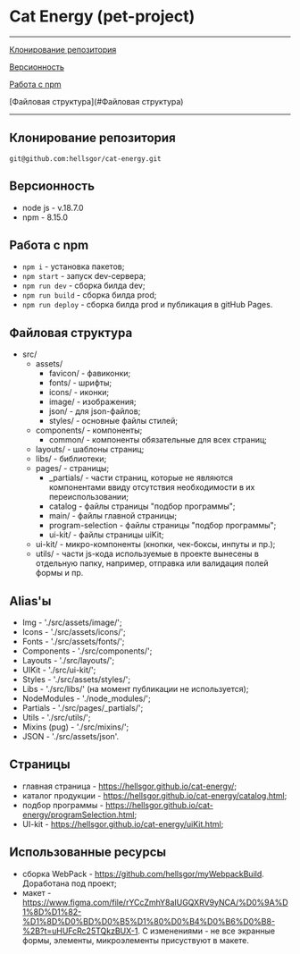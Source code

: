 # Cat Energy (pet-project)

---

[Клонирование репозитория](#repo-clone)

[Версионность](#versions)

[Работа с npm](#npmcommands)

[Файловая структура](#Файловая структура)

---

## <a name='repo-clone'></a>Клонирование репозитория

    git@github.com:hellsgor/cat-energy.git

## <a name='versions'>Версионность</a>

- node js - v.18.7.0
- npm - 8.15.0

## <a name='npmcommands'>Работа с npm</a>

- `npm i` - установка пакетов;
- `npm start` - запуск dev-сервера;
- `npm run dev` - сборка билда dev;
- `npm run build` - сборка билда prod;
- `npm run deploy` - сборка билда prod и публикация в gitHub Pages.

## <a name='file-structure'></a>Файловая структура

- src/
  - assets/
    - favicon/ - фавиконки;
    - fonts/ - шрифты;
    - icons/ - иконки;
    - image/ - изображения;
    - json/ - для json-файлов;
    - styles/ - основные файлы стилей;
  - components/ - компоненты;
    - common/ - компоненты обязательные для всех страниц;
  - layouts/ - шаблоны страниц;
  - libs/ - библиотеки;
  - pages/ - страницы;
    - _partials/ - части страниц, которые не являются компонентами ввиду отсутствия необходимости в их переиспользовании;
    - catalog - файлы страницы "подбор программы";
    - main/ - файлы главной страницы;
    - program-selection - файлы страницы "подбор программы";
    - ui-kit/ - файлы страницы uiKit;
  - ui-kit/ - микро-компоненты (кнопки, чек-боксы, инпуты и пр.);
  - utils/ - части js-кода используемые в проекте вынесены в отдельную папку, например, отправка или валидация полей формы и пр.

## Alias'ы

- Img - './src/assets/image/';
- Icons - './src/assets/icons/';
- Fonts - './src/assets/fonts/';
- Components - './src/components/';
- Layouts - './src/layouts/';
- UIKit - './src/ui-kit/';
- Styles - './src/assets/styles/';
- Libs - './src/libs/' (на момент публикации не используется);
- NodeModules - './node_modules/';
- Partials - './src/pages/\_partials/';
- Utils - './src/utils/';
- Mixins (pug) - './src/mixins/';
- JSON - './src/assets/json'.

## Страницы

- главная страница - https://hellsgor.github.io/cat-energy/;
- каталог продукции - https://hellsgor.github.io/cat-energy/catalog.html;
- подбор программы - https://hellsgor.github.io/cat-energy/programSelection.html;
- UI-kit - https://hellsgor.github.io/cat-energy/uiKit.html;

## Использованные ресурсы

- сборка WebPack - https://github.com/hellsgor/myWebpackBuild. Доработана под проект;
- макет - https://www.figma.com/file/rYCcZmhY8aIUGQXRV9yNCA/%D0%9A%D1%8D%D1%82-%D1%8D%D0%BD%D0%B5%D1%80%D0%B4%D0%B6%D0%B8-%2B?t=uHUFcRc25TQkzBUX-1. С изменениями - не все экранные формы, элементы, микроэлементы присуствуют в макете.
